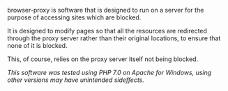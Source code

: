browser-proxy is software that is designed to run on a server for the purpose of accessing sites which are blocked.

It is designed to modify pages so that all the resources are redirected through the proxy server rather than their original locations, to ensure that none of it is blocked.

This, of course, relies on the proxy server itself not being blocked.

*This software was tested using PHP 7.0 on Apache for Windows, using other versions may have unintended sideffects.*
